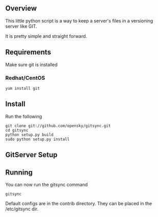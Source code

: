 ## Overview

This little python script is a way to keep a server's files in a versioning server like GIT.

It is pretty simple and straight forward.

## Requirements

Make sure git is installed

### Redhat/CentOS

    yum install git

## Install

Run the following

    git clone git://github.com/opensky/gitsync.git
    cd gitsync
    python setup.py build
    sudo python setup.py install

## GitServer Setup

## Running

You can now run the gitsync command

    gitsync

Default configs are in the contrib directory. They can be placed in the /etc/gitsync dir. 

